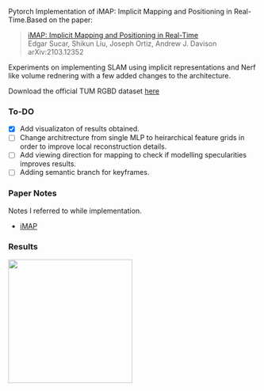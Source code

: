 Pytorch Implementation of iMAP: Implicit Mapping and Positioning in Real-Time.Based on the paper:

  > [iMAP: Implicit Mapping and Positioning in Real-Time](https://arxiv.org/abs/2103.12352)\
  > Edgar Sucar, Shikun Liu, Joseph Ortiz, Andrew J. Davison\
  > arXiv:2103.12352


  Experiments on implementing SLAM using implicit representations and Nerf like volume rednering with a few added changes to the architecture.

  Download the official TUM RGBD dataset [here](https://vision.in.tum.de/data/datasets/rgbd-dataset/download#freiburg1_teddy)

  ### To-DO
- [x] Add visualizaton of results obtained.
- [ ] Change architrecture from single MLP to heirarchical feature grids in order to improve local reconstruction details. 
- [ ] Add viewing direction for mapping to check if modelling specularities improves results.
- [ ] Adding semantic branch for keyframes.

### Paper Notes 
Notes I referred to while implementation.

- [iMAP](https://dramatic-durian-120.notion.site/iLabel-iMAP-50087dace65d45269fa54e4515bd3ebe)

### Results
<img src="https://user-images.githubusercontent.com/25768975/152690630-c315e0e9-247b-4136-bd30-af655d3e8c29.gif" width="250" height="250"/>
<!---
![Frieburg Teddy](https://user-images.githubusercontent.com/25768975/152690630-c315e0e9-247b-4136-bd30-af655d3e8c29.gif,width="250" height="250")
--->
